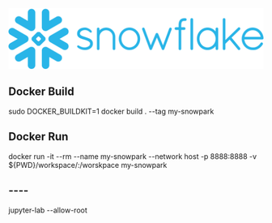 ![Alt text](images/Snowflake_Logo.svg.png)


## Docker Build
sudo DOCKER_BUILDKIT=1 docker build .  --tag my-snowpark

## Docker Run
docker run -it --rm --name my-snowpark --network host -p 8888:8888 -v ${PWD}/workspace/:/worskpace my-snowpark


## ----
jupyter-lab --allow-root
